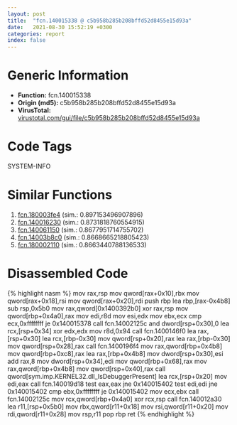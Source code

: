 ```yaml
---
layout: post
title:  "fcn.140015338 @ c5b958b285b208bffd52d8455e15d93a"
date:   2021-08-30 15:52:19 +0300
categories: report
index: false
---
```


# Generic Information
- **Function:** fcn.140015338
- **Origin (md5):** c5b958b285b208bffd52d8455e15d93a
- **VirusTotal:** [virustotal.com/gui/file/c5b958b285b208bffd52d8455e15d93a][virustotal_ref]

# Code Tags
<span class="tag" id="SYSTEM-INFO">SYSTEM-INFO</span>


# Similar Functions

1. [fcn.180003fe4][similar_1_ref] (sim.: 0.897153496907896)
2. [fcn.140016230][similar_2_ref] (sim.: 0.8731818760554915)
3. [fcn.140061150][similar_3_ref] (sim.: 0.8677951714755702)
4. [fcn.14003b8c0][similar_4_ref] (sim.: 0.8668665218805423)
5. [fcn.180002110][similar_5_ref] (sim.: 0.8663440788136533)


# Disassembled Code

{% highlight nasm %}
mov rax,rsp
mov qword[rax+0x10],rbx
mov qword[rax+0x18],rsi
mov qword[rax+0x20],rdi
push rbp
lea rbp,[rax-0x4b8]
sub rsp,0x5b0
mov rax,qword[0x1400392b0]
xor rax,rsp
mov qword[rbp+0x4a0],rax
mov edi,r8d
mov esi,edx
mov ebx,ecx
cmp ecx,0xffffffff
je 0x140015378
call fcn.14002125c
and dword[rsp+0x30],0
lea rcx,[rsp+0x34]
xor edx,edx
mov r8d,0x94
call fcn.1400146f0
lea rax,[rsp+0x30]
lea rcx,[rbp-0x30]
mov qword[rsp+0x20],rax
lea rax,[rbp-0x30]
mov qword[rsp+0x28],rax
call fcn.1400196f4
mov rax,qword[rbp+0x4b8]
mov qword[rbp+0xc8],rax
lea rax,[rbp+0x4b8]
mov dword[rsp+0x30],esi
add rax,8
mov dword[rsp+0x34],edi
mov qword[rbp+0x68],rax
mov rax,qword[rbp+0x4b8]
mov qword[rsp+0x40],rax
call qword[sym.imp.KERNEL32.dll_IsDebuggerPresent]
lea rcx,[rsp+0x20]
mov edi,eax
call fcn.140019d18
test eax,eax
jne 0x140015402
test edi,edi
jne 0x140015402
cmp ebx,0xffffffff
je 0x140015402
mov ecx,ebx
call fcn.14002125c
mov rcx,qword[rbp+0x4a0]
xor rcx,rsp
call fcn.140012a30
lea r11,[rsp+0x5b0]
mov rbx,qword[r11+0x18]
mov rsi,qword[r11+0x20]
mov rdi,qword[r11+0x28]
mov rsp,r11
pop rbp
ret 
{% endhighlight %}


[similar_1_ref]: /report/fcn.180003fe4@7dc44f7522d53d03c7b1f4335f6d2a15
[similar_2_ref]: /report/fcn.140016230@a5e8b4820319974b4ce1027132e98e27
[similar_3_ref]: /report/fcn.140061150@3bee9e0608c478ffce0d10559aae732b
[similar_4_ref]: /report/fcn.14003b8c0@3bee9e0608c478ffce0d10559aae732b
[similar_5_ref]: /report/fcn.180002110@7dc44f7522d53d03c7b1f4335f6d2a15
[virustotal_ref]: https://www.virustotal.com/gui/file/c5b958b285b208bffd52d8455e15d93a